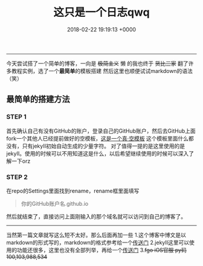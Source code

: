 ﻿---
layout: post
title:  "这只是一个日志qwq"
date:   2018-02-22 19:19:13 +0000
categories: git push
comments: true
---

---

今天尝试搭了一个简单的博客，一向是 ~~极简主义~~ 懒 的我也终于 ~~货比三家~~ 翻了许多教程实例，选了一个**最简单**的模板搭建
然后这里也顺便试试markdown的语法（笑）
## 最简单的搭建方法
### STEP 1
首先确认自己有没有GitHub的账户，登录自己的GitHub账户，然后去GitHub上面fork一个其他人已经提前做好的空模板，[这是一个真·空模板](https://github.com/lizer/jekyll-blog)
这个模板里面什么都没有，只有jekyII初始自动生成的少量字符。
对了值得一提的是这里使用的是jekyII。使用的时候可以不用知道这是什么，以后希望继续使用的时候可以深入了解一下orz
### STEP 2
在repo的Settings里面找到rename，rename框里面填写 
>你的GitHub账户名.github.io

然后就结束了，直接访问上面刚输入的那个域名就可以访问到自己的博客了。




---
当然第一篇文章就写这么短不太好。那么后面再加一些
1.这个博客中博文是以markdown的形式写的，markdown的格式参考给一个[传送门](https://www.jianshu.com/p/cd044443a1a6)
2.jekyII这里可以使用的功能还很多，这里也没有全部列举，再给一个[传送门](https://lizer.github.io/2017/03/03/%E4%B8%89%E5%88%86%E9%92%9F%E5%9C%A8github%E4%B8%8A%E6%9E%B6%E5%A5%BD%E5%8D%9A%E5%AE%A2.html)
3.~~fgo iOS官服 py码 100,103,988,534~~
